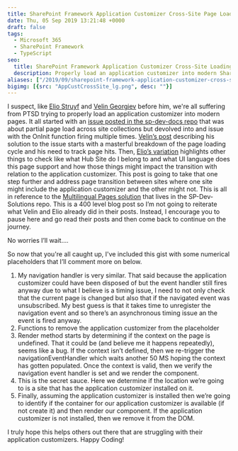 ```yaml
---
title: SharePoint Framework Application Customizer Cross-Site Page Loading
date: Thu, 05 Sep 2019 13:21:48 +0000
draft: false
tags: 
  - Microsoft 365
  - SharePoint Framework
  - TypeScript
seo:
  title: SharePoint Framework Application Customizer Cross-Site Loading
  description: Properly load an application customizer into modern SharePoint pages can be difficult. Outlines better practices to optimizing loading with the OnInit function firing multiple times. 
aliases: ["/2019/09/sharepoint-framework-application-customizer-cross-site-page-loading/"]
bigimg: [{src: "AppCustCrossSite_lg.png", desc: ""}]
---
```


I suspect, like [Elio Struyf](https://twitter.com/eliostruyf) and [Velin Georgiev](https://twitter.com/VelinGeorgiev) before him, we're all suffering from PTSD trying to properly load an application customizer into modern pages. It all started with an [issue posted in the sp-dev-docs repo](https://github.com/SharePoint/sp-dev-docs/issues/1971) that was about partial page load across site collections but devolved into and issue with the OnInit function firing multiple times. [Velin’s post](https://blog.velingeorgiev.com/page-hit-when-SPA-page-transitioning-modern-sharepoint-sites) describing his solution to the issue starts with a masterful breakdown of the page loading cycle and his need to track page hits. Then, [Elio’s variation](https://www.eliostruyf.com/things-to-check-in-your-spfx-application-customizer-after-page-transitions) highlights other things to check like what Hub Site do I belong to and what UI language does this page support and how those things might impact the transition with relation to the application customizer. This post is going to take that one step further and address page transition between sites where one site might include the application customizer and the other might not. This is all in reference to the [Multilingual Pages solution](https://github.com/SharePoint/sp-dev-solutions/tree/master/solutions/MultilingualPages) that lives in the SP-Dev-Solutions repo. This is a 400 level blog post so I’m not going to reiterate what Velin and Elio already did in their posts. Instead, I encourage you to pause here and go read their posts and then come back to continue on the journey.

No worries I’ll wait….

So now that you're all caught up, I've included this gist with some numerical placeholders that I’ll comment more on below.

1. My navigation handler is very similar. That said because the application customizer could have been disposed of but the event handler still fires anyway due to what I believe is a timing issue, I need to not only check that the current page is changed but also that if the navigated event was unsubscribed. My best guess is that it takes time to unregister the navigation event and so there’s an asynchronous timing issue an the event is fired anyway.
2. Functions to remove the application customizer from the placeholder
3. Render method starts by determining if the context on the page is undefined. That it could be (and believe me it happens repeatedly), seems like a bug. If the context isn’t defined, then we re-trigger the navigationEventHandler which waits another 50 MS hoping the context has gotten populated. Once the context is valid, then we verify the navigation event handler is set and we render the component.
4. This is the secret sauce. Here we determine if the location we’re going to is a site that has the application customizer installed on it.
5. Finally, assuming the application customizer is installed then we’re going to identify if the container for our application customizer is available (if not create it) and then render our component. If the application customizer is not installed, then we remove it from the DOM.

I truly hope this helps others out there that are struggling with their application customizers. Happy Coding!
